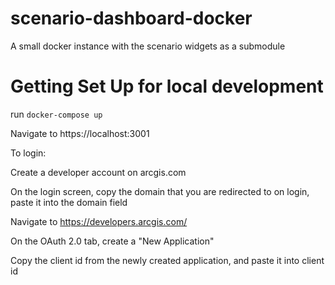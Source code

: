 # scenario-dashboard-docker
A small docker instance with the scenario widgets as a submodule

# Getting Set Up for local development

run `docker-compose up`

Navigate to https://localhost:3001

To login:

Create a developer account on arcgis.com

On the login screen, copy the domain that you are redirected to on login, paste it into the domain field

Navigate to https://developers.arcgis.com/

On the OAuth 2.0 tab, create a "New Application"

Copy the client id from the newly created application, and paste it into client id

